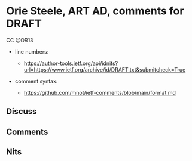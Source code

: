 # Orie Steele, ART AD, comments for DRAFT 
CC @OR13

* line numbers:
  - https://author-tools.ietf.org/api/idnits?url=https://www.ietf.org/archive/id/DRAFT.txt&submitcheck=True

* comment syntax:
  - https://github.com/mnot/ietf-comments/blob/main/format.md

## Discuss

## Comments

## Nits

